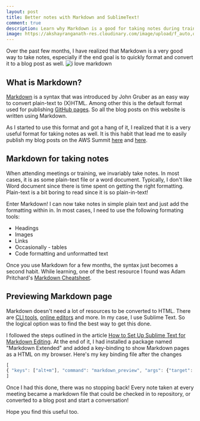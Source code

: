 ```yaml
---
layout: post
title: Better notes with Markdown and SublimeText!
comment: true
description: Learn why Markdown is a good for taking notes during trainings and meetings and plugins for Sublime Text2+Markdown integration. It's very good for converting to blog posts with Github pages as well.
image: https://akshayranganath-res.cloudinary.com/image/upload/f_auto,q_auto/blog/markdown.png
---
```


Over the past few months, I have realized that Markdown is a very good way to take notes, especially if the end goal is to quickly format and convert it to a blog post as well. 
![i love markdown](https://akshayranganath-res.cloudinary.com/image/upload/f_auto,q_auto/blog/markdown.png)

## What is Markdown?
[Markdown](https://daringfireball.net/projects/markdown/) is a syntax that was introduced by John Gruber as an easy way to convert plain-text to (X)HTML. Among other this is the default format used for publishing [GitHub pages](https://pages.github.com/). So all the blog posts on this website is written using Markdown.

As I started to use this format and got a hang of it, I realized that it is a very useful format for taking notes as well. It is this habit that lead me to easily publish my blog posts on the AWS Summit [here](https://akshayranganath.github.io/AWSSummit-SFO-Day1-Notes/) and [here](https://akshayranganath.github.io/AWSSummit-SFO-Day2-Keynote-Notes/).

## Markdown for taking notes
When attending meetings or training, we invariably take notes. In most cases, it is as some plain-text file or a word document. Typically, I don't like Word document since there is time spent on getting the right formatting. Plain-text is a bit boring to read since it is so plain-in-text!

Enter Markdown! I can now take notes in simple plain text and just add the formatting within in. In most cases, I need to use the following formating tools:

* Headings
* Images
* Links
* Occasionally - tables
* Code formatting and unformatted text

Once you use Markdown for a few months, the syntax just becomes a second habit. While learning, one of the best resource I found was Adam Pritchard's [Markdown Cheatsheet](https://github.com/adam-p/markdown-here/wiki/Markdown-Cheatsheet).

## Previewing Markdown page
Markdown doesn't need a lot of resources to be converted to HTML. There are [CLI tools](https://github.com/showdownjs/showdown), [online editors](http://dillinger.io/) and more. In my case, I use Sublime Text. So the logical option was to find the best way to get this done.

I followed the steps outlined in the article [How to Set Up Sublime Text for Markdown Editing](http://plaintext-productivity.net/2-04-how-to-set-up-sublime-text-for-markdown-editing.html). At the end of it, I had installed a package named "Markdown Extended" and added a key-binding to show Markdown pages as a HTML on my browser. Here's my key binding file after the changes

```javascript
[
{ "keys": ["alt+m"], "command": "markdown_preview", "args": {"target": "browser", "parser":"markdown"} }
]
```

Once I had this done, there was no stopping back! Every note taken at every meeting became a markdown file that could be checked in to repository, or converted to a blog post and start a conversation!

Hope you find this useful too.